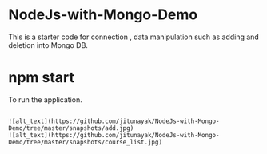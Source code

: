 # NodeJs-with-Mongo-Demo
This is a starter code for connection , data manipulation such as adding and deletion into Mongo DB.

# npm start 
To run the application.

```

![alt_text](https://github.com/jitunayak/NodeJs-with-Mongo-Demo/tree/master/snapshots/add.jpg)
![alt_text](https://github.com/jitunayak/NodeJs-with-Mongo-Demo/tree/master/snapshots/course_list.jpg)
